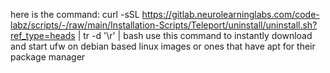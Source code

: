 here is the command: 
curl -sSL https://gitlab.neurolearninglabs.com/code-labz/scripts/-/raw/main/Installation-Scripts/Teleport/uninstall/uninstall.sh?ref_type=heads | tr -d '\r' | bash
use this command to instantly download and start ufw on debian based linux images or ones that have apt for their package manager 